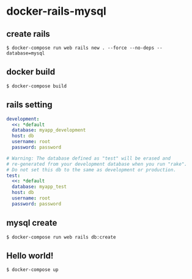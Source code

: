 # docker-rails-mysql

## create rails

```
$ docker-compose run web rails new . --force --no-deps --database=mysql
```

## docker build

```
$ docker-compose build
```

## rails setting

```database.yml
development:
  <<: *default
  database: myapp_development
  host: db
  username: root
  password: password

# Warning: The database defined as "test" will be erased and
# re-generated from your development database when you run "rake".
# Do not set this db to the same as development or production.
test:
  <<: *default
  database: myapp_test
  host: db
  username: root
  password: password
```

## mysql create

```
$ docker-compose run web rails db:create
```

## Hello world!

```
$ docker-compose up
```
